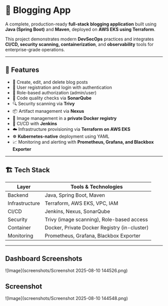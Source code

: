 # 📝 Blogging App

A complete, production-ready **full-stack blogging application** built using **Java (Spring Boot)** and **Maven**, deployed on **AWS EKS using Terraform**.

This project demonstrates modern **DevSecOps** practices and integrates **CI/CD, security scanning, containerization**, and **observability** tools for enterprise-grade operations.

---

## 🚀 Features

- 📝 Create, edit, and delete blog posts
- 👤 User registration and login with authentication
- 🔐 Role-based authorization (admin/user)
- 🧼 Code quality checks via **SonarQube**
- 🔍 Security scanning via **Trivy**
- 📦 Artifact management via **Nexus**
- 🐳 Image management in a **private Docker registry**
- 🔄 CI/CD with **Jenkins**
- ☁️ Infrastructure provisioning via **Terraform on AWS EKS**
- ☸️ **Kubernetes-native** deployment using YAML
- 📈 Monitoring and alerting with **Prometheus, Grafana, and Blackbox Exporter**

---

## 🏗️ Tech Stack

| Layer         | Tools & Technologies                        |
|---------------|---------------------------------------------|
| Backend       | Java, Spring Boot, Maven                    |
| Infrastructure| Terraform, AWS EKS, VPC, IAM                |
| CI/CD         | Jenkins, Nexus, SonarQube                   |
| Security      | Trivy (image scanning), Role-based access  |
| Container     | Docker, Private Docker Registry (in-cluster)|
| Monitoring    | Prometheus, Grafana, Blackbox Exporter      |

---

## Dashboard Screenshots


 ![Image](screenshots/Screenshot 2025-08-10 144526.png)

## Screenshot

 ![Image](screenshots/Screenshot 2025-08-10 144548.png)
